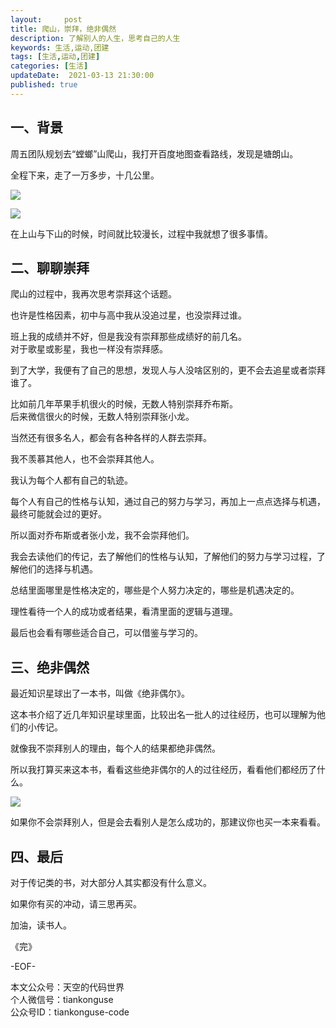 ```yaml
---   
layout:     post  
title: 爬山，崇拜，绝非偶然  
description: 了解别人的人生，思考自己的人生   
keywords: 生活,运动,团建  
tags: [生活,运动,团建]    
categories: [生活]  
updateDate:  2021-03-13 21:30:00  
published: true  
---  
```



## 一、背景  


周五团队规划去“螳螂”山爬山，我打开百度地图查看路线，发现是塘朗山。  


全程下来，走了一万多步，十几公里。  


![](https://res.tiankonguse.com/images/2021/03/13/001.png)

![](https://res.tiankonguse.com/images/2021/03/13/002.png)



在上山与下山的时候，时间就比较漫长，过程中我就想了很多事情。  



## 二、聊聊崇拜  


爬山的过程中，我再次思考崇拜这个话题。  


也许是性格因素，初中与高中我从没追过星，也没崇拜过谁。  


班上我的成绩并不好，但是我没有崇拜那些成绩好的前几名。  
对于歌星或影星，我也一样没有崇拜感。  



到了大学，我便有了自己的思想，发现人与人没啥区别的，更不会去追星或者崇拜谁了。  


比如前几年苹果手机很火的时候，无数人特别崇拜乔布斯。  
后来微信很火的时候，无数人特别崇拜张小龙。  


当然还有很多名人，都会有各种各样的人群去崇拜。  


我不羡慕其他人，也不会崇拜其他人。  


我认为每个人都有自己的轨迹。  


每个人有自己的性格与认知，通过自己的努力与学习，再加上一点点选择与机遇，最终可能就会过的更好。  


所以面对乔布斯或者张小龙，我不会崇拜他们。  


我会去读他们的传记，去了解他们的性格与认知，了解他们的努力与学习过程，了解他们的选择与机遇。  


总结里面哪里是性格决定的，哪些是个人努力决定的，哪些是机遇决定的。  


理性看待一个人的成功或者结果，看清里面的逻辑与道理。  


最后也会看有哪些适合自己，可以借鉴与学习的。  



## 三、绝非偶然  


最近知识星球出了一本书，叫做《绝非偶尔》。  


这本书介绍了近几年知识星球里面，比较出名一批人的过往经历，也可以理解为他们的小传记。  


就像我不崇拜别人的理由，每个人的结果都绝非偶然。  



所以我打算买来这本书，看看这些绝非偶尔的人的过往经历，看看他们都经历了什么。  



![](https://res.tiankonguse.com/images/2021/03/13/003.png)



如果你不会崇拜别人，但是会去看别人是怎么成功的，那建议你也买一本来看看。  



## 四、最后  


对于传记类的书，对大部分人其实都没有什么意义。  


如果你有买的冲动，请三思再买。  





加油，读书人。  


《完》  


-EOF-  



本文公众号：天空的代码世界  
个人微信号：tiankonguse  
公众号ID：tiankonguse-code  
  

